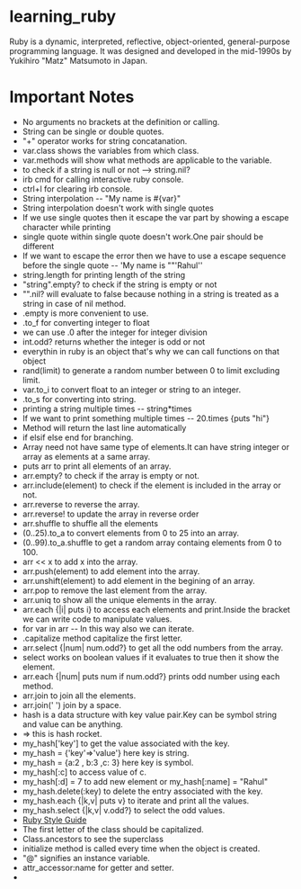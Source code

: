 # learning_ruby
Ruby is a dynamic, interpreted, reflective, object-oriented, general-purpose programming language. It was designed and developed in the mid-1990s by Yukihiro "Matz" Matsumoto in Japan.

# Important Notes

* No arguments no brackets at the definition or calling.
* String can be single or double quotes.
* "+" operator works for string concatanation.
* var.class shows the variables from which class.
* var.methods will show what methods are applicable to the variable.
* to check if a string is null or not --> string.nil?
* irb cmd for calling interactive ruby console.
* ctrl+l for clearing irb console.
* String interpolation -- "My name is #{var}"
* String interpolation doesn't work with single quotes
* If we use single quotes then it escape the var part by showing a escape character while printing
* single quote within single quote doesn't work.One pair should be different
* If we want to escape the error then we have to use a escape sequence before the single quote -- 'My name is "\"'Rahul''
* string.length for printing length of the string
* "string".empty? to check if the string is empty or not
* "".nil? will evaluate to false because nothing in a string is treated as a string in case of nil method.
* .empty is more convenient to use.
* .to_f for converting integer to float
* we can use .0 after the integer for integer division
* int.odd? returns whether the integer is odd or not
* everythin in ruby is an object that's why we can call functions on that object
* rand(limit) to generate a random number between 0 to limit excluding limit.
* var.to_i to convert float to an integer or string to an integer.
* .to_s for converting into string.
* printing a string multiple times -- string*times
* If we want to print something multiple times -- 20.times {puts "hi"} 
* Method will return the last line automatically
* if elsif else end for branching.
* Array need not have same type of elements.It can have string integer or array as elements at a same array.
* puts arr to print all elements of an array.
* arr.empty? to check if the array is empty or not.
* arr.include(element) to check if the element is included in the array or not.
* arr.reverse to reverse the array.
* arr.reverse! to update the array in reverse order
* arr.shuffle to shuffle all the elements
* (0..25).to_a to convert elements from 0 to 25 into an array.
* (0..99).to_a.shuffle to get a random array containg elements from 0 to 100.
* arr << x to add x into the array. 
* arr.push(element) to add element into the array.
* arr.unshift(element) to add element in the begining of an array.
* arr.pop to remove the last element from the array.
* arr.uniq to show all the unique elements in the array.
* arr.each {|i| puts i} to access each elements and print.Inside the bracket we can write code to manipulate values.
* for var in arr   -- In this way also we can iterate.
* .capitalize method capitalize the first letter.
* arr.select {|num| num.odd?}  to get all the odd numbers from the array.
* select works on boolean values if it evaluates to true then it show the element.
* arr.each {|num| puts num if num.odd?} prints odd number using each method.
* arr.join to join all the elements.
* arr.join(' ') join by a space.
* hash is a data structure with key value pair.Key can be symbol string and value can be anything.
* => this is hash rocket.
* my_hash['key'] to get the value associated with the key.
* my_hash = {'key'=>'value'} here key is string.
* my_hash = {a:2 , b:3 ,c: 3} here key is symbol.
* my_hash[:c] to access value of c.
* my_hash[:d] = 7 to add new element or my_hash[:name] = "Rahul"
* my_hash.delete(:key) to delete the entry associated with the key. 
* my_hash.each {|k,v| puts v} to iterate and print all the values.
* my_hash.select {|k,v| v.odd?} to select the odd values.
* [Ruby Style Guide](https://github.com/rubocop-hq/ruby-style-guide#source-code-layout)
* The first letter of the class should be capitalized.
* Class.ancestors to see the superclass 
* initialize method is called every time when the object is created.
* "@" signifies an instance variable.
* attr_accessor:name for getter and setter.
* 

